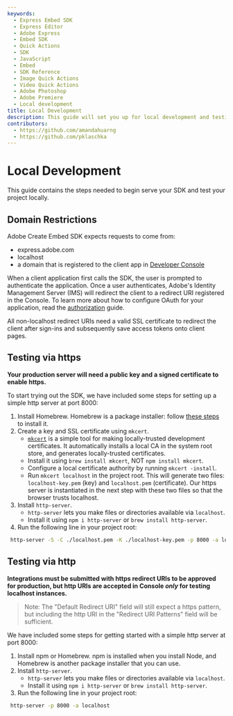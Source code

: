 ```yaml
---
keywords:
  - Express Embed SDK
  - Express Editor
  - Adobe Express
  - Embed SDK
  - Quick Actions
  - SDK
  - JavaScript
  - Embed
  - SDK Reference
  - Image Quick Actions
  - Video Quick Actions
  - Adobe Photoshop
  - Adobe Premiere
  - Local development 
title: Local Development
description: This guide will set you up for local development and testing. 
contributors:
  - https://github.com/amandahuarng
  - https://github.com/pklaschka
---
```


# Local Development

This guide contains the steps needed to begin serve your SDK and test your project locally.

## Domain Restrictions

Adobe Create Embed SDK expects requests to come from:

* express.adobe.com
* localhost
* a domain that is registered to the client app in [Developer Console](https://developer.adobe.com/console/)

When a client application first calls the SDK, the user is prompted to authenticate the application. Once a user authenticates, Adobe's Identity Management Server (IMS) will redirect the client to a redirect URI registered in the Console.  To learn more about how to configure OAuth for your application, read the [authorization](../authorization/) guide.

All non-localhost redirect URIs need a valid SSL certificate to redirect the client after sign-ins and subsequently save access tokens onto client pages.

## Testing via https

**Your production server will need a public key and a signed certificate to enable https.**

To start trying out the SDK, we have included some steps for setting up a simple http server at port 8000:

1. Install Homebrew. Homebrew is a package installer: follow [these steps](https://docs.brew.sh/Installation) to install it.
2. Create a key and SSL certificate using `mkcert`.
   * [`mkcert`](https://github.com/FiloSottile/mkcert) is a simple tool for making locally-trusted development certificates. It automatically installs a local CA in the system root store, and generates locally-trusted certificates.
   * Install it using `brew install mkcert`, NOT `npm install mkcert`.
   * Configure a local certificate authority by running `mkcert -install`.
   * Run `mkcert localhost` in the project root. This will generate two files: `localhost-key.pem` (key) and `localhost.pem` (certificate). Our https server is instantiated in the next step with these two files so that the browser trusts localhost.
3. Install `http-server`.
   * `http-server` lets you make files or directories available via `localhost`.
   * Install it using `npm i http-server` or `brew install http-server`.
4. Run the following line in your project root:

```bash
 http-server -S -C ./localhost.pem -K ./localhost-key.pem -p 8000 -a localhost
```

## Testing via http

**Integrations must be submitted with https redirect URIs to be approved for production, but http URIs are accepted in Console *only* for testing localhost instances.**

> Note: The "Default Redirect URI" field will still expect a https pattern, but including the http URI in the "Redirect URI Patterns" field will be sufficient.

 We have included some steps for getting started with a simple http server at port 8000:

1. Install npm or Homebrew. npm is installed when you install Node, and Homebrew is another package installer that you can use.
2. Install `http-server`.
   * `http-server` lets you make files or directories available via `localhost`.
   * Install it using `npm i http-server` or `brew install http-server`.
3. Run the following line in your project root:

```bash
 http-server -p 8000 -a localhost
```
